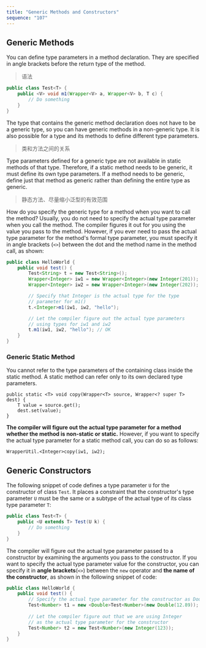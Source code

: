 ```yaml
---
title: "Generic Methods and Constructors"
sequence: "107"
---
```


## Generic Methods

You can define type parameters in a method declaration.
They are specified in angle brackets before the return type of the method.

> 语法

```java
public class Test<T> {
    public <V> void m1(Wrapper<V> a, Wrapper<V> b, T c) {
        // Do something
    }
}
```

The type that contains the generic method declaration does not have to be a generic type,
so you can have generic methods in a non-generic type.
It is also possible for a type and its methods to define different type parameters.

> 类和方法之间的关系

Type parameters defined for a generic type are not available in static methods of that type.
Therefore, if a static method needs to be generic, it must define its own type parameters.
If a method needs to be generic, define just that method as generic rather than defining the entire type as generic.

> 静态方法、尽量缩小泛型的有效范围

How do you specify the generic type for a method when you want to call the method?
Usually, you do not need to specify the actual type parameter when you call the method.
The compiler figures it out for you using the value you pass to the method.
However, if you ever need to pass the actual type parameter for the method's formal type parameter,
you must specify it in angle brackets (`<>`) between the dot and the method name in the method call, as shown:

```java
public class HelloWorld {
    public void test() {
        Test<String> t = new Test<String>();
        Wrapper<Integer> iw1 = new Wrapper<Integer>(new Integer(201));
        Wrapper<Integer> iw2 = new Wrapper<Integer>(new Integer(202));

        // Specify that Integer is the actual type for the type
        // parameter for m1()
        t.<Integer>m1(iw1, iw2, "hello");

        // Let the compiler figure out the actual type parameters
        // using types for iw1 and iw2
        t.m1(iw1, iw2, "hello"); // OK
    }
}
```

### Generic Static Method

You cannot refer to the type parameters of the containing class inside the static method.
A static method can refer only to its own declared type parameters.

```text
public static <T> void copy(Wrapper<T> source, Wrapper<? super T> dest) {
    T value = source.get();
    dest.set(value);
}
```

**The compiler will figure out the actual type parameter for a method whether the method is non-static or static.**
However, if you want to specify the actual type parameter for a static method call, you can do so as follows:

```text
WrapperUtil.<Integer>copy(iw1, iw2);
```

## Generic Constructors

The following snippet of code defines a type parameter `U` for the constructor of class `Test`.
It places a constraint that the constructor's type parameter `U` must be the same or
a subtype of the actual type of its class type parameter `T`:

```java
public class Test<T> {
    public <U extends T> Test(U k) {
        // Do something
    }
}
```

The compiler will figure out the actual type parameter passed to a constructor
by examining the arguments you pass to the constructor.
If you want to specify the actual type parameter value for the constructor,
you can specify it in **angle brackets**(`<>`) between the `new` operator and **the name of the constructor**,
as shown in the following snippet of code:

```java
public class HelloWorld {
    public void test() {
        // Specify the actual type parameter for the constructor as Double
        Test<Number> t1 = new <Double>Test<Number>(new Double(12.89));
        
        // Let the compiler figure out that we are using Integer
        // as the actual type parameter for the constructor
        Test<Number> t2 = new Test<Number>(new Integer(123));
    }
}
```

